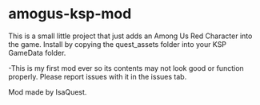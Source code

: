# amogus-ksp-mod
This is a small little project that just adds an Among Us Red Character into the game. Install by copying the quest_assets folder into your KSP GameData folder. 

-This is my first mod ever so its contents may not look good or function properly. Please report issues with it in the issues tab.

Mod made by IsaQuest. 
